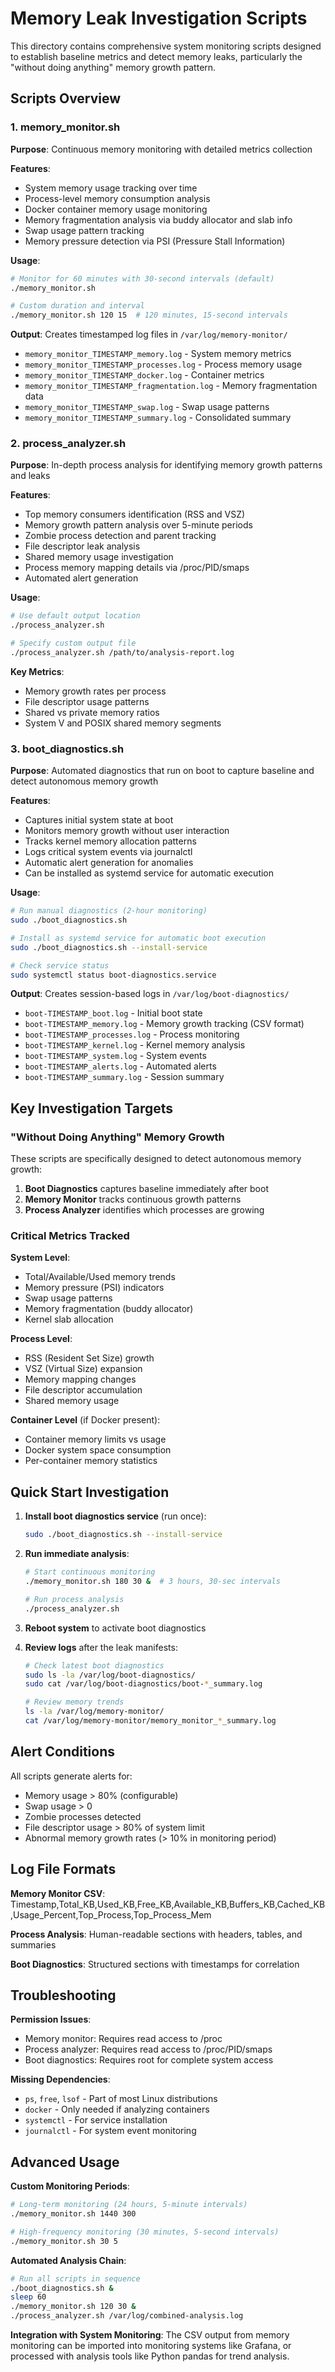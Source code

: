 # Memory Leak Investigation Scripts

This directory contains comprehensive system monitoring scripts designed to establish baseline metrics and detect memory leaks, particularly the "without doing anything" memory growth pattern.

## Scripts Overview

### 1. memory_monitor.sh
**Purpose**: Continuous memory monitoring with detailed metrics collection

**Features**:
- System memory usage tracking over time
- Process-level memory consumption analysis
- Docker container memory usage monitoring
- Memory fragmentation analysis via buddy allocator and slab info
- Swap usage pattern tracking
- Memory pressure detection via PSI (Pressure Stall Information)

**Usage**:
```bash
# Monitor for 60 minutes with 30-second intervals (default)
./memory_monitor.sh

# Custom duration and interval
./memory_monitor.sh 120 15  # 120 minutes, 15-second intervals
```

**Output**: Creates timestamped log files in `/var/log/memory-monitor/`
- `memory_monitor_TIMESTAMP_memory.log` - System memory metrics
- `memory_monitor_TIMESTAMP_processes.log` - Process memory usage
- `memory_monitor_TIMESTAMP_docker.log` - Container metrics
- `memory_monitor_TIMESTAMP_fragmentation.log` - Memory fragmentation data
- `memory_monitor_TIMESTAMP_swap.log` - Swap usage patterns
- `memory_monitor_TIMESTAMP_summary.log` - Consolidated summary

### 2. process_analyzer.sh
**Purpose**: In-depth process analysis for identifying memory growth patterns and leaks

**Features**:
- Top memory consumers identification (RSS and VSZ)
- Memory growth pattern analysis over 5-minute periods
- Zombie process detection and parent tracking
- File descriptor leak analysis
- Shared memory usage investigation
- Process memory mapping details via /proc/PID/smaps
- Automated alert generation

**Usage**:
```bash
# Use default output location
./process_analyzer.sh

# Specify custom output file
./process_analyzer.sh /path/to/analysis-report.log
```

**Key Metrics**:
- Memory growth rates per process
- File descriptor usage patterns  
- Shared vs private memory ratios
- System V and POSIX shared memory segments

### 3. boot_diagnostics.sh
**Purpose**: Automated diagnostics that run on boot to capture baseline and detect autonomous memory growth

**Features**:
- Captures initial system state at boot
- Monitors memory growth without user interaction
- Tracks kernel memory allocation patterns
- Logs critical system events via journalctl
- Automatic alert generation for anomalies
- Can be installed as systemd service for automatic execution

**Usage**:
```bash
# Run manual diagnostics (2-hour monitoring)
sudo ./boot_diagnostics.sh

# Install as systemd service for automatic boot execution
sudo ./boot_diagnostics.sh --install-service

# Check service status
sudo systemctl status boot-diagnostics.service
```

**Output**: Creates session-based logs in `/var/log/boot-diagnostics/`
- `boot-TIMESTAMP_boot.log` - Initial boot state
- `boot-TIMESTAMP_memory.log` - Memory growth tracking (CSV format)
- `boot-TIMESTAMP_processes.log` - Process monitoring
- `boot-TIMESTAMP_kernel.log` - Kernel memory analysis
- `boot-TIMESTAMP_system.log` - System events
- `boot-TIMESTAMP_alerts.log` - Automated alerts
- `boot-TIMESTAMP_summary.log` - Session summary

## Key Investigation Targets

### "Without Doing Anything" Memory Growth
These scripts are specifically designed to detect autonomous memory growth:

1. **Boot Diagnostics** captures baseline immediately after boot
2. **Memory Monitor** tracks continuous growth patterns
3. **Process Analyzer** identifies which processes are growing

### Critical Metrics Tracked

**System Level**:
- Total/Available/Used memory trends
- Memory pressure (PSI) indicators
- Swap usage patterns
- Memory fragmentation (buddy allocator)
- Kernel slab allocation

**Process Level**:
- RSS (Resident Set Size) growth
- VSZ (Virtual Size) expansion  
- Memory mapping changes
- File descriptor accumulation
- Shared memory usage

**Container Level** (if Docker present):
- Container memory limits vs usage
- Docker system space consumption
- Per-container memory statistics

## Quick Start Investigation

1. **Install boot diagnostics service** (run once):
   ```bash
   sudo ./boot_diagnostics.sh --install-service
   ```

2. **Run immediate analysis**:
   ```bash
   # Start continuous monitoring
   ./memory_monitor.sh 180 30 &  # 3 hours, 30-sec intervals
   
   # Run process analysis
   ./process_analyzer.sh
   ```

3. **Reboot system** to activate boot diagnostics

4. **Review logs** after the leak manifests:
   ```bash
   # Check latest boot diagnostics
   sudo ls -la /var/log/boot-diagnostics/
   sudo cat /var/log/boot-diagnostics/boot-*_summary.log
   
   # Review memory trends  
   ls -la /var/log/memory-monitor/
   cat /var/log/memory-monitor/memory_monitor_*_summary.log
   ```

## Alert Conditions

All scripts generate alerts for:
- Memory usage > 80% (configurable)
- Swap usage > 0
- Zombie processes detected
- File descriptor usage > 80% of system limit
- Abnormal memory growth rates (> 10% in monitoring period)

## Log File Formats

**Memory Monitor CSV**: Timestamp,Total_KB,Used_KB,Free_KB,Available_KB,Buffers_KB,Cached_KB,Usage_Percent,Top_Process,Top_Process_Mem

**Process Analysis**: Human-readable sections with headers, tables, and summaries

**Boot Diagnostics**: Structured sections with timestamps for correlation

## Troubleshooting

**Permission Issues**:
- Memory monitor: Requires read access to /proc
- Process analyzer: Requires read access to /proc/PID/smaps  
- Boot diagnostics: Requires root for complete system access

**Missing Dependencies**:
- `ps`, `free`, `lsof` - Part of most Linux distributions
- `docker` - Only needed if analyzing containers
- `systemctl` - For service installation
- `journalctl` - For system event monitoring

## Advanced Usage

**Custom Monitoring Periods**:
```bash
# Long-term monitoring (24 hours, 5-minute intervals)  
./memory_monitor.sh 1440 300

# High-frequency monitoring (30 minutes, 5-second intervals)
./memory_monitor.sh 30 5
```

**Automated Analysis Chain**:
```bash
# Run all scripts in sequence
./boot_diagnostics.sh &
sleep 60
./memory_monitor.sh 120 30 &
./process_analyzer.sh /var/log/combined-analysis.log
```

**Integration with System Monitoring**:
The CSV output from memory monitoring can be imported into monitoring systems like Grafana, or processed with analysis tools like Python pandas for trend analysis.